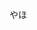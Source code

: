 やほ

<!-- ![](http://github-profile-summary-cards.vercel.app/api/cards/profile-details?username=akira1515&theme=default)
![](http://github-profile-summary-cards.vercel.app/api/cards/repos-per-language?username=akira1515&theme=default)
![](http://github-profile-summary-cards.vercel.app/api/cards/most-commit-language?username=akira1515&theme=default)
![](http://github-profile-summary-cards.vercel.app/api/cards/stats?username=akira1515&theme=default)
![](http://github-profile-summary-cards.vercel.app/api/cards/productive-time?username=akira1515&theme=default&utcOffset=8)

 -->

